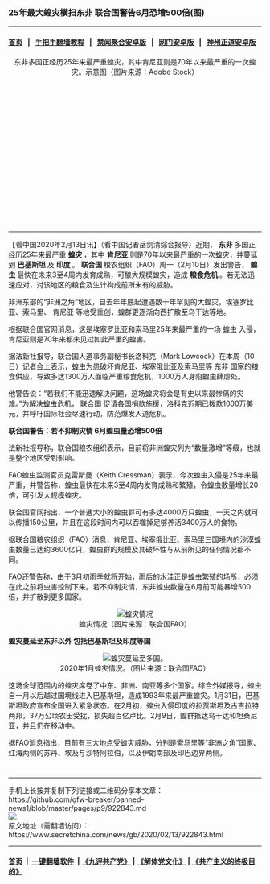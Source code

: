 ### 25年最大蝗灾横扫东非 联合国警告6月恐增500倍(图)
------------------------

#### [首页](https://github.com/gfw-breaker/banned-news1/blob/master/README.md) &nbsp;&nbsp;|&nbsp;&nbsp; [手把手翻墙教程](https://github.com/gfw-breaker/guides/wiki) &nbsp;&nbsp;|&nbsp;&nbsp; [禁闻聚合安卓版](https://github.com/gfw-breaker/bn-android) &nbsp;&nbsp;|&nbsp;&nbsp; [网门安卓版](https://github.com/oGate2/oGate) &nbsp;&nbsp;|&nbsp;&nbsp; [神州正道安卓版](https://github.com/SzzdOgate/update) 



<div class="article_right" style="fone-color:#000">
 <p style="text-align:center">
  <img alt="" src="https://img3.secretchina.com/pic/2020/2-12/p2625911a238632592-ss.jpg"/>
  <br>
   东非多国正经历25年来最严重蝗灾，其中肯尼亚则是70年以来最严重的一次蝗灾。示意图（图片来源：Adobe Stock）
   <span id="hideid" name="hideid" style="color:red;display:none;">
    <span href="https://www.secretchina.com">
    </span>
   </span>
  </br>
 </p>
 <div id="txt-mid1-t21-2017">
  <ins class="adsbygoogle" data-ad-client="ca-pub-1276641434651360" data-ad-slot="2451032099" style="display:inline-block;width:336px;height:280px">
  </ins>
  

---


  </div>
 </div>
 <p>
  【看中国2020年2月13日讯】（看中国记者岳剑清综合报导）近期，
  <strong>
   东非
  </strong>
  多国正经历25年来最严重
  <strong>
   <span href="https://www.secretchina.com/news/gb/tag/蝗灾" target="_blank">
    蝗灾
   </span>
  </strong>
  ，其中
  <strong>
   肯尼亚
  </strong>
  则是70年以来最严重的一次蝗灾，并蔓延到
  <strong>
   巴基斯坦
  </strong>
  及
  <strong>
   印度
  </strong>
  。
  <strong>
   联合国
  </strong>
  粮农组织（FAO）周一（2月10日）发出警告，
  <strong>
   蝗虫
  </strong>
  最快在未来3至4周内发育成熟，可酿大规模蝗灾，造成
  <strong>
   粮食危机
  </strong>
  。若无法迅速应对，对该地区的粮食及生计构成前所未有的威胁。
  <span id="hideid" name="hideid" style="color:red;display:none;">
   <span href="https://www.secretchina.com">
   </span>
  </span>
 </p>
 <p>
  非洲东部的“非洲之角”地区，自去年年底起遭遇数十年罕见的大蝗灾，埃塞罗比亚、索马里、
  <span href="https://www.secretchina.com/news/gb/tag/肯尼亚" target="_blank">
   肯尼亚
  </span>
  等地受重创，蝗群更逐渐向西扩散至乌干达等地。
 </p>
 <p>
  根据联合国官网消息，这是埃塞罗比亚和索马里25年来最严重的一场
  <span href="https://www.secretchina.com/news/gb/tag/蝗虫" target="_blank">
   蝗虫
  </span>
  入侵，肯尼亚则是70年来都未见过如此严重的蝗害。
 </p>
 <p>
  据法新社报导，联合国人道事务副秘书长洛科克（Mark Lowcock）在本周（10日）记者会上表示，蝗虫为患破坏肯尼亚、埃塞俄比亚及索马里等
  <span href="https://www.secretchina.com/news/gb/tag/东非" target="_blank">
   东非
  </span>
  国家的粮食供应，导致多达1300万人面临严重粮食危机，1000万人身陷蝗虫肆虐处。
 </p>
 <p>
  他警告说：“若我们不能迅速解决问题，这场蝗灾将会是有史以来最惨痛的灾难。”为解决蝗虫危机，
  <span href="https://www.secretchina.com/news/gb/tag/联合国" target="_blank">
   联合国
  </span>
  促请各国捐款施援，洛科克近期已拨款1000万美元，并呼吁国际社会尽速行动，防范爆发人道危机。
 </p>
 <p>
  <strong>
   联合国警告：若不抑制灾情 6月蝗虫量恐增500倍
  </strong>
 </p>
 <p>
  法新社报导称，联合国粮农组织表示，目前将非洲蝗灾列为“数量激增”等级，也就是整个地区受到影响。
 </p>
 <p>
  FAO蝗虫监测官员克雷斯曼（Keith Cressman）表示，今次蝗虫入侵是25年来最严重，并警告称，蝗虫最快在未来3至4周内发育成熟和繁殖，令蝗虫数量增长20倍，可引发大规模蝗灾。
 </p>
 <p>
  联合国官网指出，一个普通大小的蝗虫群可有多达4000万只蝗虫，一天之内就可以传播150公里，并且在这段时间内可以吞噬掉足够养活3400万人的食物。
 </p>
 <p>
  据联合国粮农组织（FAO）消息，肯尼亚、埃塞俄比亚、索马里三国境内的沙漠蝗虫数量已达约3600亿只，蝗虫群的规模及其破坏性与从前所见的任何情况都不同。
 </p>
 <p>
  FAO还警告称，由于3月初雨季就将开始，雨后的水洼正是蝗虫繁殖的场所，必须在此之前将虫害控制下来。若不抑制灾情，东非蝗虫数量在6月前可能暴增500倍，并扩散到更多国家。
 </p>
 <p style="text-align:center">
  <img alt="蝗灾情况" src="https://img3.secretchina.com/pic/2020/2-13/p2626541a243174620-ss.jpg"/>
  <br>
   蝗灾情况（图片来源：联合国FAO）
  </br>
 </p>
 <p>
  <strong>
   蝗灾蔓延至东非以外 包括巴基斯坦及印度等国
  </strong>
 </p>
 <p style="text-align:center">
  <img alt="蝗灾蔓延至多国。" src="https://img3.secretchina.com/pic/2020/2-13/p2626531a991997167-ss.jpg"/>
  <br>
   2020年1月蝗灾情况。（图片来源：联合国FAO）
  </br>
 </p>
 <p>
  这场全球范围内的蝗灾席卷了中东、非洲、南亚等多个国家。综合外媒报导，蝗虫自一月以后越过国境线进入巴基斯坦，造成1993年来最严重蝗灾。1月31日，巴基斯坦政府宣布全国进入紧急状态。在2月初，蝗虫入侵印度的拉贾斯坦及古吉拉特两邦，37万公顷农田受扰，损失超百亿卢比。2月9日，蝗群抵达乌干达和坦桑尼亚，并且仍在移动中。
 </p>
 <p>
  据FAO消息指出，目前有三大地点受蝗灾威胁，分别是索马里等“非洲之角”国家、红海两侧的苏丹、埃及与沙特阿拉伯，以及伊朗南部及印巴边界两侧。
  <center>
   <div>
    <div id="txt-mid2-t22-2017" style="display: block;  max-height: 351px;  overflow: hidden;">
     <div id="SC-21xxx">
     </div>
     <ins class="adsbygoogle" data-ad-client="ca-pub-1276641434651360" data-ad-format="auto" data-ad-slot="4301710469" data-full-width-responsive="true" style="display:block">
     </ins>
    </div>
   </div>
  </center>
  <div style="padding-top:12px;">
  </div>
 </p>
</div>

<hr/>
手机上长按并复制下列链接或二维码分享本文章：<br/>
https://github.com/gfw-breaker/banned-news1/blob/master/pages/p9/922843.md <br/>
<a href='https://github.com/gfw-breaker/banned-news1/blob/master/pages/p9/922843.md'><img src='https://github.com/gfw-breaker/banned-news1/blob/master/pages/p9/922843.md.png'/></a> <br/>
原文地址（需翻墙访问）：https://www.secretchina.com/news/gb/2020/02/13/922843.html


------------------------
#### [首页](https://github.com/gfw-breaker/banned-news1/blob/master/README.md) &nbsp;|&nbsp; [一键翻墙软件](https://github.com/gfw-breaker/nogfw/blob/master/README.md) &nbsp;| [《九评共产党》](https://github.com/gfw-breaker/9ping.md/blob/master/README.md#九评之一评共产党是什么) | [《解体党文化》](https://github.com/gfw-breaker/jtdwh.md/blob/master/README.md) | [《共产主义的终极目的》](https://github.com/gfw-breaker/gczydzjmd.md/blob/master/README.md)


<img src='http://gfw-breaker.win/banned-news/pages/p9/922843.md' width='0px' height='0px'/>